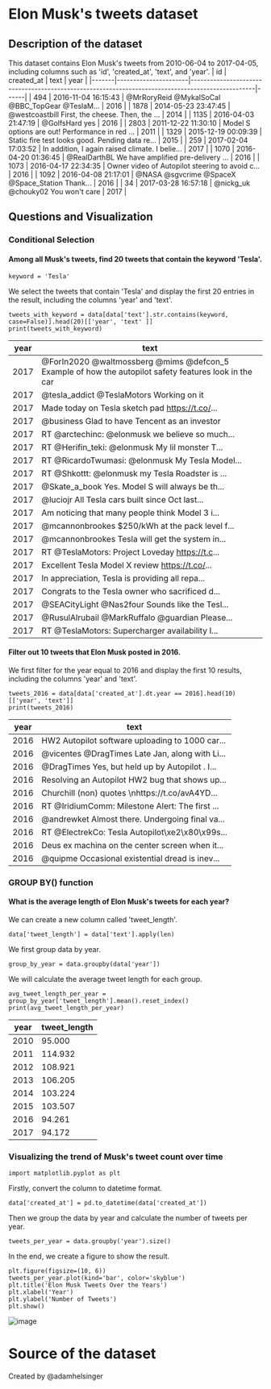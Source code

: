 # Elon Musk's tweets dataset
## Description of the dataset
This dataset contains Elon Musk's tweets from 2010-06-04 to 2017-04-05, including columns such as 'id', 'created_at', 'text', and 'year'.
|   id   |      created_at      |                                               text                                               | year |
|-------|----------------------|--------------------------------------------------------------------------------------------------|------|
|  494  | 2016-11-04 16:15:43  |  @MrRoryReid @MykalSoCal @BBC_TopGear @TeslaM...  | 2016 |
| 1878  | 2014-05-23 23:47:45  |  @westcoastbill First, the cheese. Then, the ...  | 2014 |
| 1135  | 2016-04-03 21:47:19  |  @GolfsHard yes  | 2016 |
| 2803  | 2011-12-22 11:30:10  |  Model S options are out! Performance in red ...  | 2011 |
| 1329  | 2015-12-19 00:09:39  |  Static fire test looks good. Pending data re...  | 2015 |
|  259  | 2017-02-04 17:03:52  |  In addition, I again raised climate. I belie...  | 2017 |
| 1070  | 2016-04-20 01:36:45  |  @RealDarthBL We have amplified pre-delivery ...  | 2016 |
| 1073  | 2016-04-17 22:34:35  |  Owner video of Autopilot steering to avoid c...  | 2016 |
| 1092  | 2016-04-08 21:17:01  |  @NASA @sgvcrime @SpaceX @Space_Station Thank...  | 2016 |
|   34  | 2017-03-28 16:57:18  |  @nickg_uk @chouky02 You won't care  | 2017 |

## Questions and Visualization
### Conditional Selection
#### Among all Musk's tweets, find 20 tweets that contain the keyword 'Tesla'.
```keyword = 'Tesla'```

We select the tweets that contain 'Tesla' and display the first 20 entries in the result, including the columns 'year' and 'text'.
```
tweets_with_keyword = data[data['text'].str.contains(keyword, case=False)].head(20)[['year', 'text' ]]
print(tweets_with_keyword)
```
|  year |                                               text                                               |
|-------|--------------------------------------------------------------------------------------------------|
| 2017  |  @ForIn2020 @waltmossberg @mims @defcon_5 Example of how the autopilot safety features look in the car |
| 2017  |  @tesla_addict @TeslaMotors Working on it |
| 2017  |  Made today on Tesla sketch pad https://t.co/... |
| 2017  |  @business Glad to have Tencent as an investor |
| 2017  |  RT @arctechinc: @elonmusk we believe so much... |
| 2017  |  RT @Herifin_teki: @elonmusk My lil monster T... |
| 2017  |  RT @RicardoTwumasi: @elonmusk My Tesla Model... |
| 2017  |  RT @Shkottt: @elonmusk my Tesla Roadster is ... |
| 2017  |  @Skate_a_book Yes. Model S will always be th... |
| 2017  |  @luciojr All Tesla cars built since Oct last... |
| 2017  |  Am noticing that many people think Model 3 i... |
| 2017  |  @mcannonbrookes $250/kWh at the pack level f... |
| 2017  |  @mcannonbrookes Tesla will get the system in... |
| 2017  |  RT @TeslaMotors: Project Loveday https://t.c... |
| 2017  |  Excellent Tesla Model X review https://t.co/... |
| 2017  |  In appreciation, Tesla is providing all repa... |
| 2017  |  Congrats to the Tesla owner who sacrificed d... |
| 2017  |  @SEACityLight @Nas2four Sounds like the Tesl... |
| 2017  |  @RusulAlrubail @MarkRuffalo @guardian Please... |
| 2017  |  RT @TeslaMotors: Supercharger availability I... |

#### Filter out 10 tweets that Elon Musk posted in 2016.
We first filter for the year equal to 2016 and display the first 10 results, including the columns 'year' and 'text'.
```
tweets_2016 = data[data['created_at'].dt.year == 2016].head(10)[['year', 'text']]
print(tweets_2016)
```
|  year |                                               text                                               |
|-------|--------------------------------------------------------------------------------------------------|
| 2016  |  HW2 Autopilot software uploading to 1000 car... |
| 2016  |  @vicentes @DragTimes Late Jan, along with Li... |
| 2016  |  @DragTimes Yes, but held up by Autopilot . I... |
| 2016  |  Resolving an Autopilot HW2 bug that shows up... |
| 2016  |  Churchill (non) quotes \nhttps://t.co/avA4YD... |
| 2016  |  RT @IridiumComm: Milestone Alert: The first ... |
| 2016  |  @andrewket Almost there. Undergoing final va... |
| 2016  |  RT @ElectrekCo: Tesla Autopilot\xe2\x80\x99s... |
| 2016  |  Deus ex machina on the center screen when it... |
| 2016  |  @quipme Occasional existential dread is inev... |

### GROUP BY() function
#### What is the average length of Elon Musk's tweets for each year?
We can create a new column called 'tweet_length'.
```
data['tweet_length'] = data['text'].apply(len)
```
We first group data by year.
```
group_by_year = data.groupby(data['year'])
```
We will calculate the average tweet length for each group.
```
avg_tweet_length_per_year = group_by_year['tweet_length'].mean().reset_index()
print(avg_tweet_length_per_year)
```
|  year | tweet_length |
|-------|--------------|
|  2010 |     95.000   |
|  2011 |    114.932   |
|  2012 |    108.921   |
|  2013 |    106.205   |
|  2014 |    103.224   |
|  2015 |    103.507   |
|  2016 |     94.261   |
|  2017 |     94.172   |
### Visualizing the trend of Musk's tweet count over time
```
import matplotlib.pyplot as plt
```
Firstly, convert the column to datetime format.
```
data['created_at'] = pd.to_datetime(data['created_at'])
```
Then we group the data by year and calculate the number of tweets per year.
```
tweets_per_year = data.groupby('year').size()
```
In the end, we create a figure to show the result.
```
plt.figure(figsize=(10, 6))
tweets_per_year.plot(kind='bar', color='skyblue')
plt.title('Elon Musk Tweets Over the Years')
plt.xlabel('Year')
plt.ylabel('Number of Tweets')
plt.show()
```
![image](https://github.com/Lexie-xu/Assignment3a/blob/main/Elon%20Musk%20Tweets%20Over%20the%20Years.png)
# Source of the dataset
Created by @adamhelsinger
